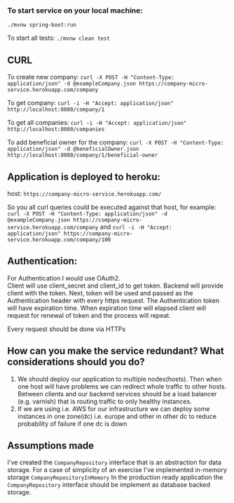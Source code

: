 ### To start service on your local machine:
``./mvnw spring-boot:run``

To start all tests:
``./mvnw clean test`` 

## CURL
To create new company:
``curl -X POST -H "Content-Type: application/json" -d @exampleCompany.json https://company-micro-service.herokuapp.com/company``

To get company:
``curl -i -H "Accept: application/json" http://localhost:8080/company/1``

To get all companies:
``curl -i -H "Accept: application/json" http://localhost:8080/companies``

To add beneficial owner for the company:
``curl -X POST -H "Content-Type: application/json" -d @beneficialOwner.json http://localhost:8080/company/1/beneficial-owner``

## Application is deployed to heroku: 
host:
``https://company-micro-service.herokuapp.com/`` 

So you all curl queries could be executed against that host, for example:
``curl -X POST -H "Content-Type: application/json" -d @exampleCompany.json https://company-micro-service.herokuapp.com/company``
and
``curl -i -H "Accept: application/json" https://company-micro-service.herokuapp.com/company/100``


## Authentication:
For Authentication I would use OAuth2.  
Client will use client_secret and client_id to get token.
Backend will provide client with the token.
Next, token will be used and passed as the Authentication header with every https request.
The Authentication token will have expiration time. 
When expiration time will elapsed client will request for renewal of token and
the process will repeat.  

Every request should be done via HTTPs

## How can you make the service redundant? What considerations should you do?
1. We should deploy our application to multiple nodes(hosts). 
Then when one host will have problems we can redirect whole traffic to other hosts.
Between clients and our backend services should be a load balancer (e.g. varnish) that is routing traffic
to only healthy instances.
2. If we are using i.e. AWS for our infrastructure we can deploy 
some instances in one zone(dc) i.e. europe and other in other dc to reduce 
probability of failure if one dc is down  


## Assumptions made
I've created the ``CompanyRepository`` interface that is an abstraction for data storage.
For a case of simplicity of an exercise I've implemented in-memory storage ``CompanyRepositoryInMemory``
In the production ready application the ``CompanyRepository`` interface should be implement as
database backed storage.
